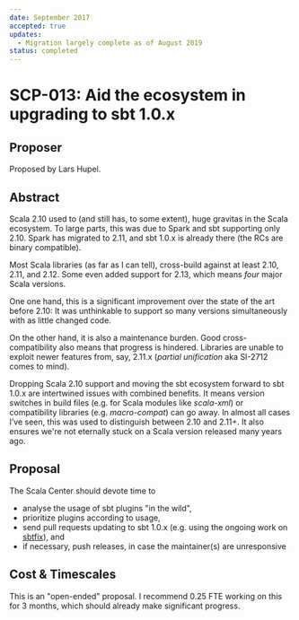 ```yaml
---
date: September 2017
accepted: true
updates:
  - Migration largely complete as of August 2019
status: completed
---
```


# SCP-013: Aid the ecosystem in upgrading to sbt 1.0.x

## Proposer

Proposed by Lars Hupel.

## Abstract

Scala 2.10 used to (and still has, to some extent), huge gravitas in the Scala
ecosystem. To large parts, this was due to Spark and sbt supporting only 2.10.
Spark has migrated to 2.11, and sbt 1.0.x is already there (the RCs are binary
compatible).

Most Scala libraries (as far as I can tell), cross-build against at least 2.10,
2.11, and 2.12. Some even added support for 2.13, which means _four_ major
Scala versions.

One one hand, this is a significant improvement over the state of the art
before 2.10: It was unthinkable to support so many versions simultaneously with
as little changed code.

On the other hand, it is also a maintenance burden. Good cross-compatibility
also means that progress is hindered. Libraries are unable to exploit newer
features from, say, 2.11.x (_partial unification_ aka SI-2712 comes to mind).

Dropping Scala 2.10 support and moving the sbt ecosystem forward to sbt 1.0.x
are intertwined issues with combined benefits. It means version switches in
build files (e.g. for Scala modules like _scala-xml_) or compatibility
libraries (e.g. _macro-compat_) can go away. In almost all cases I’ve seen,
this was used to distinguish between 2.10 and 2.11+. It also ensures we're not
eternally stuck on a Scala version released many years ago.

## Proposal

The Scala Center should devote time to

 - analyse the usage of sbt plugins "in the wild",
 - prioritize plugins according to usage,
 - send pull requests updating to sbt 1.0.x (e.g. using the ongoing work on
   [sbtfix](https://github.com/scalacenter/sbtfix)), and
 - if necessary, push releases, in case the maintainer(s) are unresponsive

## Cost & Timescales

This is an "open-ended" proposal.
I recommend 0.25 FTE working on this for 3 months, which should already make significant progress. 

